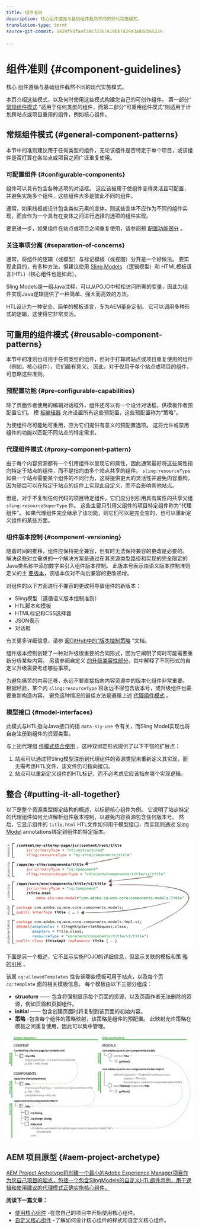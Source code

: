 ```yaml
---
title: 组件准则
description: 核心组件遵循与基础组件截然不同的现代实施模式。
translation-type: tm+mt
source-git-commit: 5439f90faef28c72367419bb7429a3a880b65229

---
```



# 组件准则 {#component-guidelines}

核心 [](developing.md) 组件遵循与基础组件截然不同的现代实施模式。

本页介绍这些模式，以及何时使用这些模式构建您自己的可创作组件。 第一部分“ [常规组件模式](guidelines.md)[](guidelines.md) ”适用于任何类型的组件，而第二部分“可重用组件模式”则适用于计划跨站点或项目重用的组件，例如核心组件。

## 常规组件模式 {#general-component-patterns}

本节中的准则建议用于任何类型的组件，无论该组件是否特定于单个项目，或该组件是否打算在各站点或项目之间广泛重复使用。

### 可配置组件 {#configurable-components}

组件可以具有包含各种选项的对话框。 这应该被用于使组件变得灵活且可配置，并避免实施多个组件，这些组件大多是彼此不同的组件。

通常，如果线框或设计包含类似元素的变体，则这些变体不应作为不同的组件实现，而应作为一个具有在变体之间进行选择的选项的组件实现。

要更进一步，如果组件在站点或项目之间重复使用，请参阅预 [配置功能部分](#pre-configurable-capabilities) 。

### 关注事项分离 {#separation-of-concerns}

通常，将组件的逻辑（或模型）与标记模板（或视图）分开是一个好做法。 要实现此目的，有多种方法，但建议使用 [Sling Models](https://sling.apache.org/documentation/bundles/models.html) （逻辑模型）和 [](https://docs.adobe.com/content/help/en/experience-manager-htl/using/overview.html) HTML模板语言(HTL)（核心组件也是如此）。

Sling Models是一组Java注释，可以从POJO中轻松访问所需的变量，因此为组件实现Java逻辑提供了一种简单、强大而高效的方法。

HTL设计为一种安全、简单的模板语言，专为AEM量身定制。 它可以调用多种形式的逻辑，这使得它非常灵活。

## 可重用的组件模式 {#reusable-component-patterns}

本节中的准则也可用于任何类型的组件，但对于打算跨站点或项目重复使用的组件（例如，核心组件），它们最有意义。 因此，对于仅用于单个站点或项目的组件，可忽略这些准则。

### 预配置功能 {#pre-configurable-capabilities}

除了页面作者使用的编辑对话框外，组件还可以有一个设计对话框，供模板作者预配置它们。 模 [板编辑器](https://docs.adobe.com/content/help/en/experience-manager-cloud-service/sites/authoring/features/templates.html) 允许设置所有这些预配置，这些预配置称为“策略”。

为使组件尽可能地可重用，应为它们提供有意义的预配置选项。 这将允许或禁用组件的功能以匹配不同站点的特定需求。

### 代理组件模式 {#proxy-component-pattern}

由于每个内容资源都有一个引用组件以呈现它的属性，因此通常最好将这些属性指向特定于站点的组件，而不是指向由多个站点共享的组件。 `sling:resourceType` 如果一个站点需要某个组件的不同行为，这将提供更大的灵活性并避免内容重构，因为随后可以在特定于站点的组件上实现此自定义，而不会影响其他站点。

但是，对于不复制任何代码的项目特定组件，它们应分别引用具有属性的共享父组 `sling:resourceSuperType` 件。 这些主要只引用父组件的项目特定组件称为“代理组件”。 如果代理组件完全继承了该功能，则它们可以是完全空的，也可以重新定义组件的某些方面。

### 组件版本控制 {#component-versioning}

随着时间的推移，组件应保持完全兼容，但有时无法保持兼容的更改是必要的。 解决这些对立需求的一个解决方案是通过在其资源类型路径和实现的完全限定的Java类名称中添加数字来引入组件版本控制。 此版本号表示由语义版本控制准则定义的主 [要版本](https://semver.org/)，该版本仅对不向后兼容的更改递增。

对组件的以下方面进行不兼容的更改将导致组件的新版本：

* Sling模型（遵循语义版本控制准则）
* HTL脚本和模板
* HTML标记和CSS选择器
* JSON表示
* 对话框

有关更多详细信息，请参 [阅GitHub中的“版本控制策略](https://github.com/adobe/aem-core-wcm-components/wiki/Versioning-Policies) ”文档。

组件版本控制创建了一种对升级很重要的合同形式，因为它阐明了何时可能需要重新分析某些内容。 另请参阅自定义 [的升级兼容性部分](customizing.md#upgrade-compatibility-of-customizations)，其中解释了不同形式的自定义升级需要考虑哪些事项。

为避免痛苦的内容迁移，永远不要直接指向内容资源中的版本化组件非常重要。 根据经验，某个内 `sling:resourceType` 容永远不得包含版本号，或升级组件也需要重新构造内容。 避免这种情况的最佳方法是遵循上述 [代理组件模式](#proxy-component-pattern) 。

### 模型接口 {#model-interfaces}

此模式与HTL指向Java接口的指 `data-sly-use` 令有关，而Sling Model实现也将自身注册到组件的资源类型。

与上述代理组 [件模式结合使用](#proxy-component-pattern) ，这种双绑定形式提供了以下不错的扩展点：

1. 站点可以通过将Sling模型注册到代理组件的资源类型来重新定义其实现，而无需考虑HTL文件，该文件仍可指向接口。
1. 站点可以重新定义组件的HTL标记，而不必考虑它应该指向哪个实现逻辑。

## 整合 {#putting-it-all-together}

以下是整个资源类型绑定结构的概述，以标题核心组件为例。 它说明了站点特定的代理组件如何允许解析组件版本控制，以避免内容资源包含任何版本号。 然后，它显示组件的 `title.html` HTL文件如何用于模型接口，而实现则通过 [Sling Model](https://docs.adobe.com/content/help/en/experience-manager-htl/using/overview.html)[](https://sling.apache.org/documentation/bundles/models.html) annotations绑定到组件的特定版本。

![资源绑定概述](assets/chlimage_1-32.png)

下面是另一个概述，它不显示实施POJO的详细信息，但显示关联的模板和策 [略的引用](https://docs.adobe.com/content/help/en/experience-manager-65/developing/platform/templates/page-templates-editable.html) 。

该属 `cq:allowedTemplates` 性告诉哪些模板可用于站点，以及每个页 `cq:template` 面的相关模板信息。 每个模板由以下三部分组成：

* **structure** —— 包含将强制显示每个页面的资源，以及页面作者无法删除的资源，例如页眉和页脚组件。
* **initial** —— 包含创建页面时将复制到该页面的初始内容。
* **策略** -包含每个组件的策略映射，该策略是组件的预配置。 此映射允许策略在模板之间重复使用，因此可以集中管理。

![模板和策略概述](assets/screen_shot_2018-12-07at093102.png)

## AEM 项目原型 {#aem-project-archetype}

[AEM Project Archetype将创建一个最小的Adobe Experience Manager项目作为您自己项目的起点，包括一个包含SlingModels的自定义HTL组件示例，用于逻辑和使用建议的代理模式正确实施核心组件。](overview.md)

**阅读下一篇文章：**

* [使用核心组件](using.md) -在您自己的项目中开始使用核心组件。
* [自定义核心组件](customizing.md) -了解如何设计核心组件的样式和自定义核心组件。
